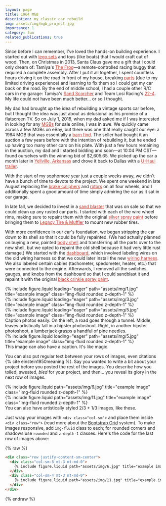 ```yaml
---
layout: page
title: 1964 MGB
description: my classic car rebuild
img: assets/img/mgb_project.jpg
importance: 1
category: fun
related_publications: true
---
```


Since before I can remember, I've loved the hands-on building experience. I started out with <a href="https://www.lego.com/en-us/product/police-station-60141" style="color: #c63930">lego sets</a> and toys (like boats) that I would craft out of wood. Then, on Christmas in 2013, Santa Claus gave me a gift that I could only dream of: Tamiya's <a href="https://www.tamiya.com/english/products/58354frog/index.htm" style="color: #c63930">The Frog</a>&mdash;a remote-controlled racing buggy that required a complete assembly. After I put it all together, I spent countless hours driving it on the road in front of my house, breaking <a href="https://www.hobbytown.com/futaba-s3003-standard-servo-fut01102164-1/p608310" style="color: #c63930">parts</a> (due to my limited driving experience) and learning to fix them so I could get my car back on the road. By the end of middle school, I had a couple other R/C cars in my garage: Tamiya's <a href="https://www.tamiya.com/english/products/58452sandscorcher/index.htm" style="color: #c63930">Sand Scorcher</a> and Team Losi Racing's <a href="https://www.bigsquidrc.com/team-losi-racing-tlr-22-4-4wd-buggy-kit" style="color: #c63930">22-4</a>. My life could not have been much better... or so I thought.

My dad had brought up the idea of rebuilding a vintage sports car before, but I thought the idea was just about as delusional as his promise of a flatscreen TV. So on July 1, 2018, when my dad asked me if I was interested in looking for any <a href="https://en.wikipedia.org/wiki/MG_MGB" style="color: #c63930">MGBs</a> for sale online, I was in awe. We quickly came across a few MGBs on eBay, but there was one that really caught our eye: a 1964 MGB that was essentially a <a href="https://en.wikipedia.org/wiki/Barn_find" style="color: #c63930">barn find</a>. The seller had bought it an auction a few years before with the intention of rebuilding it, but he ended up having too many other cars on his plate. With just a few hours remaining in the auction, my dad and I started bidding and soon&mdash;at 10:04 PM CST&mdash;found ourselves with the winning bid of $2,605.65. We picked up the car a month later in <a href="https://en.wikipedia.org/wiki/Yellville,_Arkansas" style="color: #c63930">Yellville, Arkansas</a> and drove it back to Dallas with a <a href="https://www.uhaul.com/Trailers/Auto-Transport-Rental/AT/" style="color: #c63930">U-Haul trailer</a>.

With the start of my sophomore year just a couple weeks away, we didn't have a bunch of time to devote to the project. We spent one weekend in late August replacing the <a href="https://mossmotors.com/180-538-mgb-brake-caliper-pair-new" style="color: #c63930">brake caliphers</a> and <a href="https://mossmotors.com/182-118-front-brake-kit-stock" style="color: #c63930">rotors</a> on all four wheels, and I additionally spent a good amount of time simply admiring the car as it sat in our garage.

In late fall, we decided to invest in a <a href="https://skatblast.com/product/usa-940-dlx-abrasive-blast-cabinet" style="color: #c63930">sand blaster</a> that was on sale so that we could clean up any rusted car parts. I started with each of the wire wheel rims, making sure to repaint them with the original <a href="https://mossmotors.com/220-560-wire-wheel-valve-cover-spray-paint-silver" style="color: #c63930">silver spray paint</a> before bringing them to <a href="https://www.yelp.com/biz/legacy-tire-and-muffler-dallas" style="color: #c63930">Legacy Tire & Muffler</a> to mount new rubber tires.

With more confidence in our car's foundation, we began stripping the car down to its shell so that it could be fully repainted. (We had actually planned on buying a new, painted <a href="https://www.bmh-ltd.com/body-shells/mgb-roadster-body-shells" style="color: #c63930">body shell</a> and transferring all the parts over to the new shell, but we opted to repaint the old shell because it had very little rust damage.) We started with the <a href="https://mossmotors.com/mgb-103-dashboard-1962-67" style="color: #c63930">dashboard</a>, which involved labeling wires on the old wiring harness so that we could later install the new <a href="https://mossmotors.com/356-370-wiring-harness-complete-cloth" style="color: #c63930">wiring harness</a>. We also labeled certain cables (tachometer, spedometer, heater, etc.) that were connected to the engine. Afterwards, I removed all the switches, gauges, and knobs from the dashboard so that I could sandblast it and repaint it with the original <a href="https://mossmotors.com/220-570-black-wrinkle-spray-paint" style="color: #c63930">black crinkle spray paint</a>.

<div class="row">
    <div class="col-sm mt-3 mt-md-0">
        {% include figure.liquid loading="eager" path="assets/img/1.jpg" title="example image" class="img-fluid rounded z-depth-1" %}
    </div>
    <div class="col-sm mt-3 mt-md-0">
        {% include figure.liquid loading="eager" path="assets/img/3.jpg" title="example image" class="img-fluid rounded z-depth-1" %}
    </div>
    <div class="col-sm mt-3 mt-md-0">
        {% include figure.liquid loading="eager" path="assets/img/5.jpg" title="example image" class="img-fluid rounded z-depth-1" %}
    </div>
</div>
<div class="caption">
    Caption photos easily. On the left, a road goes through a tunnel. Middle, leaves artistically fall in a hipster photoshoot. Right, in another hipster photoshoot, a lumberjack grasps a handful of pine needles.
</div>
<div class="row">
    <div class="col-sm mt-3 mt-md-0">
        {% include figure.liquid loading="eager" path="assets/img/5.jpg" title="example image" class="img-fluid rounded z-depth-1" %}
    </div>
</div>
<div class="caption">
    This image can also have a caption. It's like magic.
</div>

You can also put regular text between your rows of images, even citations {% cite einstein1950meaning %}.
Say you wanted to write a bit about your project before you posted the rest of the images.
You describe how you toiled, sweated, _bled_ for your project, and then... you reveal its glory in the next row of images.

<div class="row justify-content-sm-center">
    <div class="col-sm-8 mt-3 mt-md-0">
        {% include figure.liquid path="assets/img/6.jpg" title="example image" class="img-fluid rounded z-depth-1" %}
    </div>
    <div class="col-sm-4 mt-3 mt-md-0">
        {% include figure.liquid path="assets/img/11.jpg" title="example image" class="img-fluid rounded z-depth-1" %}
    </div>
</div>
<div class="caption">
    You can also have artistically styled 2/3 + 1/3 images, like these.
</div>

Just wrap your images with `<div class="col-sm">` and place them inside `<div class="row">` (read more about the <a href="https://getbootstrap.com/docs/4.4/layout/grid/">Bootstrap Grid</a> system).
To make images responsive, add `img-fluid` class to each; for rounded corners and shadows use `rounded` and `z-depth-1` classes.
Here's the code for the last row of images above:

{% raw %}

```html
<div class="row justify-content-sm-center">
  <div class="col-sm-8 mt-3 mt-md-0">
    {% include figure.liquid path="assets/img/6.jpg" title="example image" class="img-fluid rounded z-depth-1" %}
  </div>
  <div class="col-sm-4 mt-3 mt-md-0">
    {% include figure.liquid path="assets/img/11.jpg" title="example image" class="img-fluid rounded z-depth-1" %}
  </div>
</div>
```

{% endraw %}
